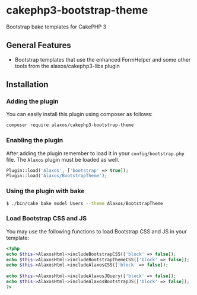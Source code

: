 # cakephp3-bootstrap-theme
Bootstrap bake templates for CakePHP 3

General Features
----------------
- Bootstrap templates that use the enhanced FormHelper and some other tools from the alaxos/cakephp3-libs plugin

Installation
------------

### Adding the plugin

You can easily install this plugin using composer as follows:

```bash
composer require alaxos/cakephp3-bootstrap-theme
```

### Enabling the plugin

After adding the plugin remember to load it in your `config/bootstrap.php` file.
The `Alaxos` plugin must be loaded as well.

```php
Plugin::load('Alaxos', ['bootstrap' => true]);
Plugin::load('Alaxos/BootstrapTheme');
```

### Using the plugin with bake

```bash
$ ./bin/cake bake model Users --theme Alaxos/BootstrapTheme
```


### Load Bootstrap CSS and JS

You may use the following functions to load Bootstrap CSS and JS in your template:

```php
<?php 
echo $this->AlaxosHtml->includeBootstrapCSS(['block' => false]);
echo $this->AlaxosHtml->includeBootstrapThemeCSS(['block' => false]);
echo $this->AlaxosHtml->includeAlaxosCSS(['block' => false]);
	
echo $this->AlaxosHtml->includeAlaxosJQuery(['block' => false]);
echo $this->AlaxosHtml->includeAlaxosBootstrapJS(['block' => false]);
?>
```
